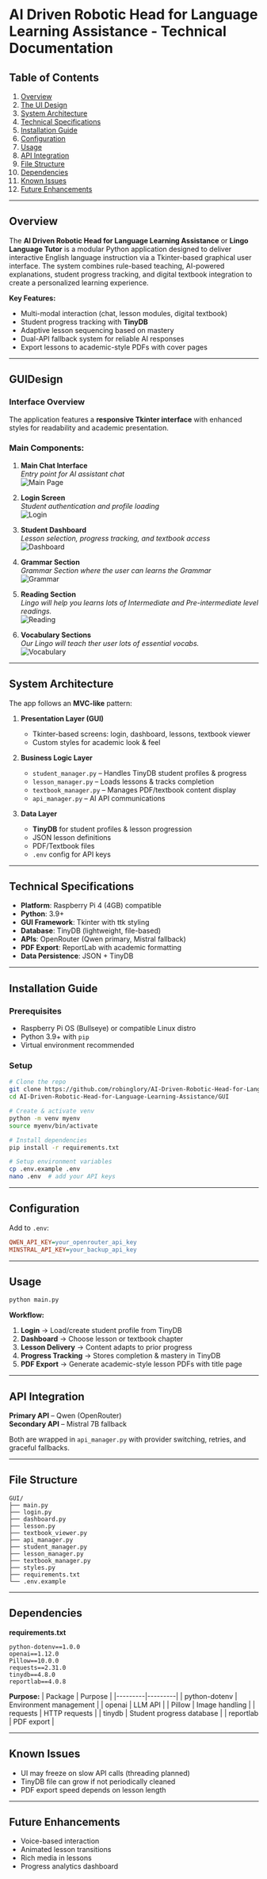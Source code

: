 # AI Driven Robotic Head for Language Learning Assistance - Technical Documentation

## Table of Contents
1. [Overview](#overview)
2. [The UI Design](#guidesign)
3. [System Architecture](#system-architecture)
4. [Technical Specifications](#technical-specifications)
5. [Installation Guide](#installation-guide)
6. [Configuration](#configuration)
7. [Usage](#usage)
8. [API Integration](#api-integration)
9. [File Structure](#file-structure)
10. [Dependencies](#dependencies)
11. [Known Issues](#known-issues)
12. [Future Enhancements](#future-enhancements)

---

## Overview

The **AI Driven Robotic Head for Language Learning Assistance** or **Lingo Language Tutor** is a modular Python application designed to deliver interactive English language instruction via a Tkinter-based graphical user interface. The system combines rule-based teaching, AI-powered explanations, student progress tracking, and digital textbook integration to create a personalized learning experience.

**Key Features:**
- Multi-modal interaction (chat, lesson modules, digital textbook)
- Student progress tracking with **TinyDB**
- Adaptive lesson sequencing based on mastery
- Dual-API fallback system for reliable AI responses
- Export lessons to academic-style PDFs with cover pages

---

## GUIDesign

### Interface Overview
The application features a **responsive Tkinter interface** with enhanced styles for readability and academic presentation.

### Main Components:
1. **Main Chat Interface**  
   *Entry point for AI assistant chat*  
   ![Main Page](GUI_IMG/main_page.png)

2. **Login Screen**  
   *Student authentication and profile loading*  
   ![Login](GUI_IMG/log_in.png)

3. **Student Dashboard**  
   *Lesson selection, progress tracking, and textbook access*  
   ![Dashboard](GUI_IMG/student_dashboard.png)

4. **Grammar Section**  
   *Grammar Section where the user can learns the Grammar*  
   ![Grammar](GUI_IMG/grammar_lesson.png)

5. **Reading Section**  
   *Lingo will help you learns lots of Intermediate and Pre-intermediate level readings.*  
   ![Reading](GUI_IMG/reading_lesson.png)

6. **Vocabulary Sections**  
   *Our Lingo will teach ther user lots of essential vocabs.*  
   ![Vocabulary](GUI_IMG/vocab_lesson.png)

---

## System Architecture

The app follows an **MVC-like** pattern:

1. **Presentation Layer (GUI)**
   - Tkinter-based screens: login, dashboard, lessons, textbook viewer  
   - Custom styles for academic look & feel

2. **Business Logic Layer**
   - `student_manager.py` – Handles TinyDB student profiles & progress
   - `lesson_manager.py` – Loads lessons & tracks completion
   - `textbook_manager.py` – Manages PDF/textbook content display
   - `api_manager.py` – AI API communications

3. **Data Layer**
   - **TinyDB** for student profiles & lesson progression
   - JSON lesson definitions
   - PDF/Textbook files
   - `.env` config for API keys

---

## Technical Specifications

- **Platform**: Raspberry Pi 4 (4GB) compatible
- **Python**: 3.9+
- **GUI Framework**: Tkinter with ttk styling
- **Database**: TinyDB (lightweight, file-based)
- **APIs**: OpenRouter (Qwen primary, Mistral fallback)
- **PDF Export**: ReportLab with academic formatting
- **Data Persistence**: JSON + TinyDB

---

## Installation Guide

### Prerequisites
- Raspberry Pi OS (Bullseye) or compatible Linux distro
- Python 3.9+ with `pip`
- Virtual environment recommended

### Setup
```bash
# Clone the repo
git clone https://github.com/robinglory/AI-Driven-Robotic-Head-for-Language-Learning-Assistance.git
cd AI-Driven-Robotic-Head-for-Language-Learning-Assistance/GUI

# Create & activate venv
python -m venv myenv
source myenv/bin/activate

# Install dependencies
pip install -r requirements.txt

# Setup environment variables
cp .env.example .env
nano .env  # add your API keys
```

---

## Configuration

Add to `.env`:
```ini
QWEN_API_KEY=your_openrouter_api_key
MINSTRAL_API_KEY=your_backup_api_key
```

---

## Usage

```bash
python main.py
```

**Workflow:**
1. **Login** → Load/create student profile from TinyDB  
2. **Dashboard** → Choose lesson or textbook chapter  
3. **Lesson Delivery** → Content adapts to prior progress  
4. **Progress Tracking** → Stores completion & mastery in TinyDB  
5. **PDF Export** → Generate academic-style lesson PDFs with title page

---

## API Integration

**Primary API** – Qwen (OpenRouter)  
**Secondary API** – Mistral 7B fallback

Both are wrapped in `api_manager.py` with provider switching, retries, and graceful fallbacks.

---

## File Structure

```
GUI/
├── main.py
├── login.py
├── dashboard.py
├── lesson.py
├── textbook_viewer.py
├── api_manager.py
├── student_manager.py
├── lesson_manager.py
├── textbook_manager.py
├── styles.py
├── requirements.txt
└── .env.example
```

---

## Dependencies

**requirements.txt**
```text
python-dotenv==1.0.0
openai==1.12.0
Pillow==10.0.0
requests==2.31.0
tinydb==4.8.0
reportlab==4.0.8
```

**Purpose:**
| Package | Purpose |
|---------|---------|
| python-dotenv | Environment management |
| openai | LLM API |
| Pillow | Image handling |
| requests | HTTP requests |
| tinydb | Student progress database |
| reportlab | PDF export |

---

## Known Issues
- UI may freeze on slow API calls (threading planned)
- TinyDB file can grow if not periodically cleaned
- PDF export speed depends on lesson length

---

## Future Enhancements
- Voice-based interaction
- Animated lesson transitions
- Rich media in lessons
- Progress analytics dashboard